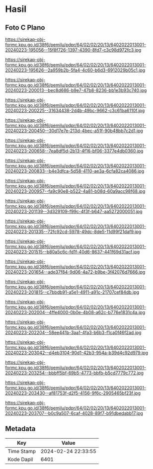 # Hasil

## Foto C Plano

https://sirekap-obj-formc.kpu.go.id/38f6/pemilu/pdpr/64/02/02/20/13/6402022013001-20240223-195056--15f8f726-1397-4390-8fd7-c3c98d972fc3.jpg

https://sirekap-obj-formc.kpu.go.id/38f6/pemilu/pdpr/64/02/02/20/13/6402022013001-20240223-195626--2a959b2b-5fa4-4c60-b6d3-6912029b05c1.jpg

https://sirekap-obj-formc.kpu.go.id/38f6/pemilu/pdpr/64/02/02/20/13/6402022013001-20240223-200013--bec8d686-b9e7-47b8-8236-bb1e3b93c740.jpg

https://sirekap-obj-formc.kpu.go.id/38f6/pemilu/pdpr/64/02/02/20/13/6402022013001-20240223-200225--31634438-2d4b-49bc-9662-c3c61ba6110f.jpg

https://sirekap-obj-formc.kpu.go.id/38f6/pemilu/pdpr/64/02/02/20/13/6402022013001-20240223-200450--30d17e7e-213d-4bec-a51f-90b48bb7c2d1.jpg

https://sirekap-obj-formc.kpu.go.id/38f6/pemilu/pdpr/64/02/02/20/13/6402022013001-20240223-200658--7ea8df5d-2b13-4f16-bf06-3377e4db0360.jpg

https://sirekap-obj-formc.kpu.go.id/38f6/pemilu/pdpr/64/02/02/20/13/6402022013001-20240223-200833--b4e3dfca-5d58-4110-ae3a-6cfa82ca4086.jpg

https://sirekap-obj-formc.kpu.go.id/38f6/pemilu/pdpr/64/02/02/20/13/6402022013001-20240223-200957--fa9c90e8-b522-4a81-b08d-60a9acc98f68.jpg

https://sirekap-obj-formc.kpu.go.id/38f6/pemilu/pdpr/64/02/02/20/13/6402022013001-20240223-201139--3d329109-f99c-4f3f-b647-aa5272000051.jpg

https://sirekap-obj-formc.kpu.go.id/38f6/pemilu/pdpr/64/02/02/20/13/6402022013001-20240223-201335--72fc92cd-5978-49dc-8de5-11d99f21daf9.jpg

https://sirekap-obj-formc.kpu.go.id/38f6/pemilu/pdpr/64/02/02/20/13/6402022013001-20240223-201515--b80a5c6c-fd1f-40d6-8637-441f69d31acf.jpg

https://sirekap-obj-formc.kpu.go.id/38f6/pemilu/pdpr/64/02/02/20/13/6402022013001-20240223-201654--ade37f84-9d06-4a72-b9be-3f42076d7666.jpg

https://sirekap-obj-formc.kpu.go.id/38f6/pemilu/pdpr/64/02/02/20/13/6402022013001-20240223-201815--c7bbdb91-a5e1-4911-a91c-21707cef84db.jpg

https://sirekap-obj-formc.kpu.go.id/38f6/pemilu/pdpr/64/02/02/20/13/6402022013001-20240223-202004--4ffe4000-0b0e-4b08-a62c-b776e1831c4a.jpg

https://sirekap-obj-formc.kpu.go.id/38f6/pemilu/pdpr/64/02/02/20/13/6402022013001-20240223-202204--58ee441b-3aa1-4fa3-b6b3-f1ca0f46f2ad.jpg

https://sirekap-obj-formc.kpu.go.id/38f6/pemilu/pdpr/64/02/02/20/13/6402022013001-20240223-203042--d4eb3104-90d1-42b3-954a-b39d4c92d979.jpg

https://sirekap-obj-formc.kpu.go.id/38f6/pemilu/pdpr/64/02/02/20/13/6402022013001-20240223-203254--bbbff5bf-69b5-4773-bbfb-b5cd7779c772.jpg

https://sirekap-obj-formc.kpu.go.id/38f6/pemilu/pdpr/64/02/02/20/13/6402022013001-20240223-203430--af81753f-d2f5-4156-9f6c-2905465bf23f.jpg

https://sirekap-obj-formc.kpu.go.id/38f6/pemilu/pdpr/64/02/02/20/13/6402022013001-20240223-203707--b0c9a507-6caf-4028-89f7-b91dbedabb17.jpg


## Metadata

| Key        | Value               |
| ---------- | ------------------- |
| Time Stamp | 2024-02-24 22:33:55 |
| Kode Dapil | 6401                |



